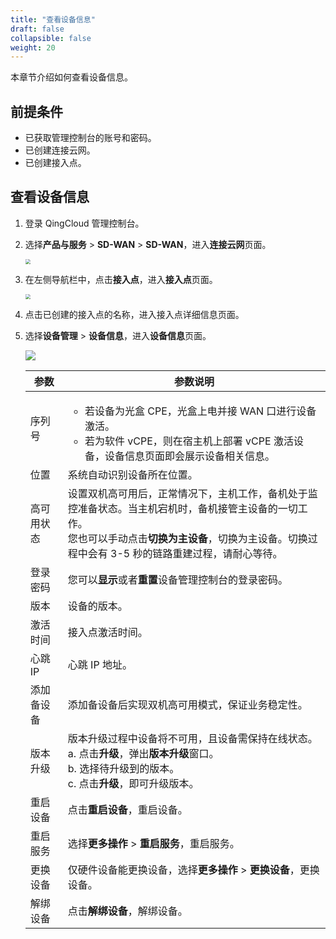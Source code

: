 ```yaml
---
title: "查看设备信息"
draft: false
collapsible: false
weight: 20
---
```


本章节介绍如何查看设备信息。

## 前提条件

- 已获取管理控制台的账号和密码。
- 已创建连接云网。
- 已创建接入点。

## 查看设备信息

1. 登录 QingCloud 管理控制台。

2. 选择**产品与服务** > **SD-WAN** > **SD-WAN**，进入**连接云网**页面。

   <img src="../../../../_images/qs_cloud_network.png" style="zoom:50%;" />

3. 在左侧导航栏中，点击**接入点**，进入**接入点**页面。

   <img src="../../../../_images/qs_light_access.png" style="zoom:50%;" />

4. 点击已创建的接入点的名称，进入接入点详细信息页面。

5. 选择**设备管理** > **设备信息**，进入**设备信息**页面。

   ![](../../../../_images/um_equip_info.png)
   
   | 参数       | 参数说明                                                     |
   | ---------- | ------------------------------------------------------------ |
   | 序列号     | <ul><li>若设备为光盒 CPE，光盒上电并接 WAN 口进行设备激活。</li><li>若为软件 vCPE，则在宿主机上部署 vCPE 激活设备，设备信息页面即会展示设备相关信息。</li></ul> |
   | 位置       | 系统自动识别设备所在位置。                                   |
   | 高可用状态 | 设置双机高可用后，正常情况下，主机工作，备机处于监控准备状态。当主机宕机时，备机接管主设备的一切工作。<br />您也可以手动点击**切换为主设备**，切换为主设备。切换过程中会有 3-5 秒的链路重建过程，请耐心等待。 |
   | 登录密码   | 您可以**显示**或者**重置**设备管理控制台的登录密码。         |
   | 版本       | 设备的版本。                                                 |
   | 激活时间   | 接入点激活时间。                                             |
   | 心跳 IP    | 心跳 IP 地址。                                               |
   | 添加备设备 | 添加备设备后实现双机高可用模式，保证业务稳定性。             |
   | 版本升级   | 版本升级过程中设备将不可用，且设备需保持在线状态。<br />a. 点击**升级**，弹出**版本升级**窗口。<br />b. 选择待升级到的版本。<br />c. 点击**升级**，即可升级版本。 |
   | 重启设备   | 点击**重启设备**，重启设备。                                 |
   | 重启服务   | 选择**更多操作** > **重启服务**，重启服务。                  |
   | 更换设备   | 仅硬件设备能更换设备，选择**更多操作** > **更换设备**，更换设备。 |
   | 解绑设备   | 点击**解绑设备**，解绑设备。                                 |



